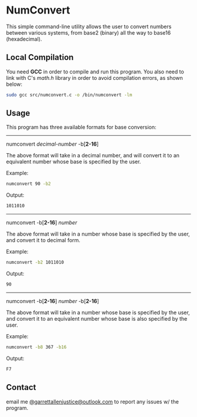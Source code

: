 # NumConvert
This simple command-line utility allows the user to convert
numbers between various systems, from base2 (binary) all
the way to base16 (hexadecimal).

## Local Compilation
You need **GCC** in order to compile and run this program.
You also need to link with C's *math.h* library in order to
avoid compilation errors, as shown below:
```sh
sudo gcc src/numconvert.c -o /bin/numconvert -lm
```

## Usage
This program has three available formats for base conversion:

---
numconvert  *decimal-number*  -b[**2-16**]

The above format will take in a decimal number, and will
convert it to an equivalent number whose base is specified by
the user.

Example:
```sh
numconvert 90 -b2
```
Output:
```sh
1011010
```

---
numconvert  -b[**2-16**]  *number*

The above format will take in a number whose base is
specified by the user, and convert it to decimal form.

Example:
```sh
numconvert -b2 1011010
```
Output:
```sh
90
```

---
numconvert  -b[**2-16**]  *number*  -b[**2-16**]

The above format will take in a number whose base is
specified by the user, and convert it to an equivalent number
whose base is also specified by the user.

Example:
```sh
numconvert -b8 367 -b16
```
Output:
```sh
F7
```

## Contact
email me
[@garrettallenjustice@outlook.com](mailto:garrettallenjustice@outlook.com)
to report any issues w/ the program.
